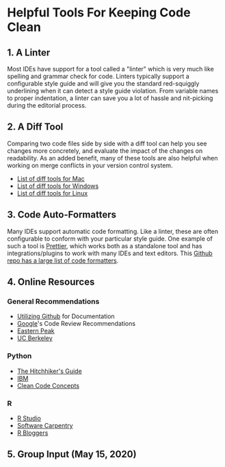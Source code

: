 # Helpful Tools For Keeping Code Clean

## 1. A Linter

Most IDEs have support for a tool called a "linter" which is very much like spelling and grammar check for code. Linters typically support a configurable style guide and will give you the standard red-squiggly underlining when it can detect a style guide violation. From variable names to proper indentation, a linter can save you a lot of hassle and nit-picking during the editorial process.

## 2. A Diff Tool

Comparing two code files side by side with a diff tool can help you see changes more concretely, and evaluate the impact of the changes on readability. As an added benefit, many of these tools are also helpful when working on merge conflicts in your version control system.

* [List of diff tools for Mac](https://www.git-tower.com/blog/diff-tools-mac/)
* [List of diff tools for Windows](https://www.git-tower.com/blog/diff-tools-windows/)
* [List of diff tools for Linux](https://www.git-tower.com/blog/diff-tools-windows/)

## 3. Code Auto-Formatters

Many IDEs support automatic code formatting. Like a linter, these are often configurable to conform with your particular style guide. One example of such a tool is [Prettier](https://prettier.io/), which works both as a standalone tool and has integrations/plugins to work with many IDEs and text editors. This [Github repo has a large list of code formatters](https://github.com/rishirdua/awesome-code-formatters).

## 4. Online Resources
### General Recommendations
- [Utilizing Github](https://guides.github.com/features/wikis/) for Documentation
- [Google](https://github.com/google/eng-practices/blob/master/review/reviewer/index.md)'s Code Review Recommendations
- [Eastern Peak](https://easternpeak.com/blog/source-code-documentation-best-practices/)
- [UC Berkeley](https://guides.lib.berkeley.edu/how-to-write-good-documentation)

### Python
- [The Hitchhiker's Guide](https://docs.python-guide.org/writing/style/)
- [IBM](https://developer.ibm.com/technologies/systems/articles/au-cleancode/f)
- [Clean Code Concepts](https://github.com/zedr/clean-code-python)

### R
- [R Studio](https://rviews.rstudio.com/2016/12/02/writing-good-r-code-and-writing-well/)
- [Software Carpentry](https://swcarpentry.github.io/r-novice-inflammation/06-best-practices-R/)
- [R Bloggers](https://www.r-bloggers.com/writing-clean-and-readable-r-code-the-easy-way/)

## 5. Group Input (May 15, 2020)
